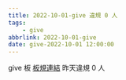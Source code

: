 ```yaml
---
title: 2022-10-01-give 違規 0 人
tags:
    - give
abbrlink: 2022-10-01-give
date: give-2022-10-01 12:00:00
---
```

give 板 [板規連結](https://www.ptt.cc/bbs/give/M.1612495900.A.C32.html)
昨天違規 0 人
